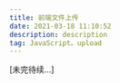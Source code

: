 ```yaml
---
title: 前端文件上传
date: 2021-03-18 11:10:52
description: description
tag: JavaScript。upload
---
```


[未完待续...]